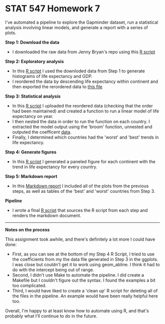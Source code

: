 # STAT 547 Homework 7

I've automated a pipeline to explore the Gapminder dataset, run a statistical analysis involving linear models, and generate a report with a series of plots. 

**Step 1: Download the data**
- I downloaded the raw data from Jenny Bryan's repo using this [R script](https://github.com/KateJohnson/STAT545-hw-Johnson-Kate/blob/master/hw07-Automating_Pipelines/Download_data.R)

**Step 2: Exploratory analysis**
- In this [R script](https://github.com/KateJohnson/STAT545-hw-Johnson-Kate/blob/master/hw07-Automating_Pipelines/Exploratory_analyses.R) I used the downloded data from Step 1 to generate histograms of life expectancy and GDP. 
- I reordered the data by descending life expectancy within continent and then exported the rerordered data to [this file](https://github.com/KateJohnson/STAT545-hw-Johnson-Kate/blob/master/hw07-Automating_Pipelines/gapminder.reordered.tsv)

**Step 3: Statistical analysis**
- In this [R script](https://github.com/KateJohnson/STAT545-hw-Johnson-Kate/blob/master/hw07-Automating_Pipelines/Statistical_analyses.R) I uploaded the reordered data (checking that the order had been maintained) and created a function to run a linear model of life expectancy on year. 
- I then nested the data in order to run the function on each country. I extracted the model output using the 'broom' function, unnested and outputed the coefficent [data](https://github.com/KateJohnson/STAT545-hw-Johnson-Kate/blob/master/hw07-Automating_Pipelines/gap.lifeExp.fits.tsv).
- Finally, I determined which countries had the 'worst' and 'best' trends in life expectancy.

**Step 4: Generate figures**
- In this [R script](https://github.com/KateJohnson/STAT545-hw-Johnson-Kate/blob/master/hw07-Automating_Pipelines/Generate_figures.R) I generated a paneled figure for each continent with the trend in life expectancy for every country.

**Step 5: Markdown report**
- In this [Markdown report](https://github.com/KateJohnson/STAT545-hw-Johnson-Kate/blob/master/hw07-Automating_Pipelines/Gapminder_report.md) I included all of the plots from the previous steps, as well as tables of the 'best' and 'worst' countries from Step 3. 

**Pipeline**
- I wrote a final [R script](https://github.com/KateJohnson/STAT545-hw-Johnson-Kate/blob/master/hw07-Automating_Pipelines/Pipeline.R) that sources the R script from each step and renders the markdown document.


------
**Notes on the process**

This assignment took awhile, and there's definitely a lot more I could have done: 
- First, as you can see at the bottom of my Step 4 R Script, I tried to use the coefficients from my the data file generated in Step 3 in the ggplots. I was close but couldn't get it to work using geom_abline. I think it had to do with the intercept being out of range. 
- Second, I didn't use Make to automate the pipeline. I did create a Makefile but I couldn't figure out the syntax. I found the examples a bit too complicated.
- Third, I would have liked to create a 'clean up' R script for deleting all of the files in the pipeline. An example would have been really helpful here too. 

Overall, I'm happy to at least know how to automate using R, and that's probably what I'll continue to do in the future. 

